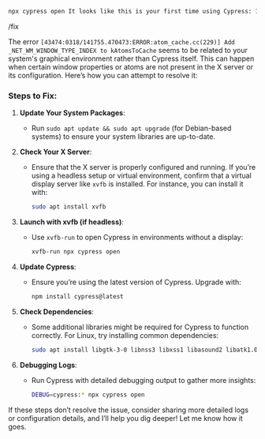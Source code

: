 ```bash
npx cypress open It looks like this is your first time using Cypress: 14.2.0 ✔ Verified Cypress! /home/codespace/.cache/Cypress/14.2.0/Cypress Opening Cypress... DevTools listening on ws://127.0.0.1:39333/devtools/browser/54dba047-3435-485c-a5be-28fd7d56e242 [43474:0318/141755.470473:ERROR:atom_cache.cc(229)] Add _NET_WM_WINDOW_TYPE_INDEX to kAtomsToCache
``` 

/fix

The error `[43474:0318/141755.470473:ERROR:atom_cache.cc(229)] Add _NET_WM_WINDOW_TYPE_INDEX to kAtomsToCache` seems to be related to your system's graphical environment rather than Cypress itself. This can happen when certain window properties or atoms are not present in the X server or its configuration. Here’s how you can attempt to resolve it:

### Steps to Fix:
1. **Update Your System Packages**:
   - Run `sudo apt update && sudo apt upgrade` (for Debian-based systems) to ensure your system libraries are up-to-date.

2. **Check Your X Server**:
   - Ensure that the X server is properly configured and running. If you’re using a headless setup or virtual environment, confirm that a virtual display server like `xvfb` is installed. For instance, you can install it with:
     ```bash
     sudo apt install xvfb
     ```

3. **Launch with xvfb (if headless)**:
   - Use `xvfb-run` to open Cypress in environments without a display:
     ```bash
     xvfb-run npx cypress open
     ```

4. **Update Cypress**:
   - Ensure you’re using the latest version of Cypress. Upgrade with:
     ```bash
     npm install cypress@latest
     ```

5. **Check Dependencies**:
   - Some additional libraries might be required for Cypress to function correctly. For Linux, try installing common dependencies:
     ```bash
     sudo apt install libgtk-3-0 libnss3 libxss1 libasound2 libatk1.0-0 libx11-xcb1
     ```

6. **Debugging Logs**:
   - Run Cypress with detailed debugging output to gather more insights:
     ```bash
     DEBUG=cypress:* npx cypress open
     ```

If these steps don’t resolve the issue, consider sharing more detailed logs or configuration details, and I’ll help you dig deeper! Let me know how it goes.
